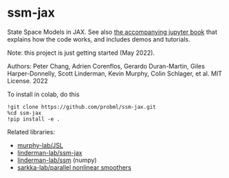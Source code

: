 # ssm-jax

State Space Models in JAX.
See also [the accompanying jupyter book](https://github.com/probml/ssm-book) that explains how the code works, and includes demos and tutorials. 

Note: this project is just getting started (May 2022).

Authors: Peter Chang, Adrien Corenflos, Gerardo Duran-Martin,  Giles Harper-Donnelly, Scott Linderman,  Kevin Murphy, Colin Schlager, et al.
MIT License. 2022

To install in colab, do this
```
!git clone https://github.com/probml/ssm-jax.git
%cd ssm-jax
!pip install -e .
```

Related libraries:

- [murphy-lab/JSL](https://github.com/probml/JSL) 
- [linderman-lab/ssm-jax](https://github.com/lindermanlab/ssm-jax)
- [linderman-lab/ssm](https://github.com/lindermanlab/ssm) (numpy)
- [sarkka-lab/parallel nonlinear smoothers](https://github.com/EEA-sensors/parallel-non-linear-gaussian-smoothers) 
